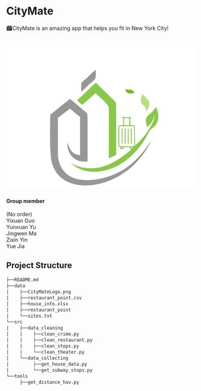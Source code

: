 # CityMate
🏙CityMate is an amazing app that helps you fit in New York City!
<h1 align="center">
  <img src="https://github.com/CMU-DataFocusedPython-Group2/CityMate/blob/main/data/CityMateLogo.png" alt="CityMateLogo" width="600">
</h1>

#### Group member

(No order)
<br>Yixuan Guo
<br>Yunxuan Yu
<br>Jingwen Ma
<br>Zixin Yin
<br>Yue Jia
 
## Project Structure

    ├──README.md
    ├──data
    |    ├──CityMateLogo.png
    |    ├──restaurant_point.csv
    |    ├──house_info.xlsx
    |    ├──restaurant_point
    |    └──sites.txt
    └──src
    |    ├──data_cleaning
    |    |    ├──clean_crime.py
    |    |    ├──clean_restaurant.py
    |    |    ├──clean_stops.py
    |    |    └──clean_theater.py
    |    └──data_collecting
    |         ├──get_house_data.py
    |         └──get_subway_stops.py
    └──tools
         ├──get_distance_hav.py

